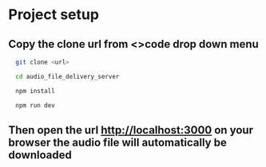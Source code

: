 # Project setup

## Copy the clone url from <>code drop down menu

```bash
  git clone <url>
```

```bash
  cd audio_file_delivery_server
```

<!-- ## To add the .env file

```bash
  nano .env
```

## then add the environment variable PORT=3000 hit ctrl+x to escape then hit y and enter to save the file -->

```bash
  npm install
```

```bash
  npm run dev 
```

## Then open the url <http://localhost:3000> on your browser the audio file will automatically be downloaded
